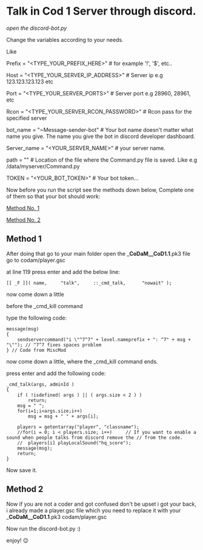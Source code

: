 # Talk in Cod 1 Server through discord.


*open the discord-bot.py*

Change the variables according to your needs.

Like

Prefix = "<TYPE_YOUR_PREFIX_HERE>" # for example '!', '$', etc..

Host = "<TYPE_YOUR_SERVER_IP_ADDRESS>" # Server ip e.g 123.123.123.123 etc

Port = "<TYPE_YOUR_SERVER_PORTS>" # Server port e.g 28960, 28961, etc

Rcon = "<TYPE_YOUR_SERVER_RCON_PASSWORD>" # Rcon pass for the specified server

bot_name = "~Message-sender-bot" # Your bot name doesn't matter what name you give. The name you give the bot in discord developer dashboard.

Server_name = "<YOUR_SERVER_NAME>" # your server name.

path = "" # Location of the file where the Command.py file is saved. Like e.g /data/myserver/Command.py

TOKEN = "<YOUR_BOT_TOKEN>" # Your bot token...

Now before you run the script see the methods down below, Complete one of them so that your bot should work:

[Method No. 1](https://github.com/ainuddin15/Cod-1-Projects/blob/main/README.md#method-1)

[Method No. 2](https://github.com/ainuddin15/Cod-1-Projects/blob/main/README.md#method-2)

  
## Method 1
  
After doing that go to your main folder open the ___CoDaM__CoD1.1__.pk3 file go to codam/player.gsc
  
at line 119 press enter and add the below line:

  `[[ _F ]]( name,     "talk",     ::_cmd_talk,      "nowait" );`
  
now come down a little

before the _cmd_kill command

type the following code:

```
message(msg)
{
	sendservercommand("i \"^7^7" + level.nameprefix + ": ^7" + msg + "\""); // ^7^7 fixes spaces problem
} // Code from MiscMod
```

now come down a little, where the _cmd_kill command ends.

press enter and add the following code:

```
_cmd_talk(args, adminId )
{
	if ( !isdefined( args ) || ( args.size < 2 ) )
		return;		
	msg = " ";
	for(i=1;i<args.size;i++)
		msg = msg + " " + args[i];
	
	players = getentarray("player", "classname");
	//for(i = 0; i < players.size; i++)		// If you want to enable a sound when people talks from discord remove the // from the code.	
	//	players[i] playLocalSound("hq_score");	
	message(msg);
	return;
}
```
Now save it.

## Method 2

Now if you are not a coder and got confused don't be upset i got your back, i already made a player.gsc file which you need to replace it with  your ___CoDaM__CoD1.1__.pk3 codam/player.gsc





Now run the discord-bot.py :)

enjoy! 😉
